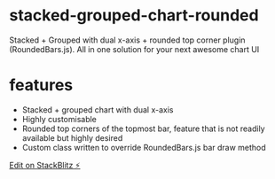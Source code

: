 # stacked-grouped-chart-rounded
Stacked + Grouped with dual x-axis + rounded top corner plugin (RoundedBars.js).
All in one solution for your next awesome chart UI

# features
  - Stacked + grouped chart with dual x-axis
  - Highly customisable
  - Rounded top corners of the topmost bar, feature that is not readily available but highly desired
  - Custom class written to override RoundedBars.js bar draw method

[Edit on StackBlitz ⚡](https://stackblitz.com/edit/stacked-grouped-chart-rounded)
